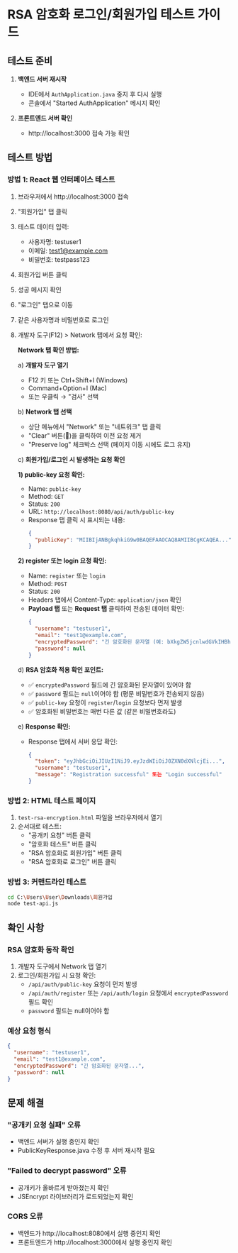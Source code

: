 # RSA 암호화 로그인/회원가입 테스트 가이드

## 테스트 준비

1. **백엔드 서버 재시작**
   - IDE에서 `AuthApplication.java` 중지 후 다시 실행
   - 콘솔에서 "Started AuthApplication" 메시지 확인

2. **프론트엔드 서버 확인**
   - http://localhost:3000 접속 가능 확인

## 테스트 방법

### 방법 1: React 웹 인터페이스 테스트
1. 브라우저에서 http://localhost:3000 접속
2. "회원가입" 탭 클릭
3. 테스트 데이터 입력:
   - 사용자명: testuser1
   - 이메일: test1@example.com
   - 비밀번호: testpass123
4. 회원가입 버튼 클릭
5. 성공 메시지 확인
6. "로그인" 탭으로 이동
7. 같은 사용자명과 비밀번호로 로그인
8. 개발자 도구(F12) > Network 탭에서 요청 확인:
   
   **Network 탭 확인 방법:**
   
   a) **개발자 도구 열기**
      - F12 키 또는 Ctrl+Shift+I (Windows)
      - Command+Option+I (Mac)
      - 또는 우클릭 → "검사" 선택
   
   b) **Network 탭 선택**
      - 상단 메뉴에서 "Network" 또는 "네트워크" 탭 클릭
      - "Clear" 버튼(🚫)을 클릭하여 이전 요청 제거
      - "Preserve log" 체크박스 선택 (페이지 이동 시에도 로그 유지)
   
   c) **회원가입/로그인 시 발생하는 요청 확인**
      
      **1) public-key 요청 확인:**
      - Name: `public-key`
      - Method: `GET`
      - Status: `200`
      - URL: `http://localhost:8080/api/auth/public-key`
      - Response 탭 클릭 시 표시되는 내용:
        ```json
        {
          "publicKey": "MIIBIjANBgkqhkiG9w0BAQEFAAOCAQ8AMIIBCgKCAQEA..."
        }
        ```
   
      **2) register 또는 login 요청 확인:**
      - Name: `register` 또는 `login`
      - Method: `POST`
      - Status: `200`
      - Headers 탭에서 Content-Type: `application/json` 확인
      - **Payload 탭** 또는 **Request 탭** 클릭하여 전송된 데이터 확인:
        ```json
        {
          "username": "testuser1",
          "email": "test1@example.com",
          "encryptedPassword": "긴 암호화된 문자열 (예: bXkgZW5jcnlwdGVkIHBhc3N3b3Jk...)",
          "password": null
        }
        ```
   
   d) **RSA 암호화 적용 확인 포인트:**
      - ✅ `encryptedPassword` 필드에 긴 암호화된 문자열이 있어야 함
      - ✅ `password` 필드는 `null`이어야 함 (평문 비밀번호가 전송되지 않음)
      - ✅ `public-key` 요청이 `register`/`login` 요청보다 먼저 발생
      - ✅ 암호화된 비밀번호는 매번 다른 값 (같은 비밀번호라도)
   
   e) **Response 확인:**
      - Response 탭에서 서버 응답 확인:
        ```json
        {
          "token": "eyJhbGciOiJIUzI1NiJ9.eyJzdWIiOiJ0ZXN0dXNlcjEi...",
          "username": "testuser1",
          "message": "Registration successful" 또는 "Login successful"
        }
        ```

### 방법 2: HTML 테스트 페이지
1. `test-rsa-encryption.html` 파일을 브라우저에서 열기
2. 순서대로 테스트:
   - "공개키 요청" 버튼 클릭
   - "암호화 테스트" 버튼 클릭
   - "RSA 암호화로 회원가입" 버튼 클릭
   - "RSA 암호화로 로그인" 버튼 클릭

### 방법 3: 커맨드라인 테스트
```bash
cd C:\Users\User\Downloads\회원가입
node test-api.js
```

## 확인 사항

### RSA 암호화 동작 확인
1. 개발자 도구에서 Network 탭 열기
2. 로그인/회원가입 시 요청 확인:
   - `/api/auth/public-key` 요청이 먼저 발생
   - `/api/auth/register` 또는 `/api/auth/login` 요청에서 `encryptedPassword` 필드 확인
   - `password` 필드는 null이어야 함

### 예상 요청 형식
```json
{
  "username": "testuser1",
  "email": "test1@example.com",
  "encryptedPassword": "긴 암호화된 문자열...",
  "password": null
}
```

## 문제 해결

### "공개키 요청 실패" 오류
- 백엔드 서버가 실행 중인지 확인
- PublicKeyResponse.java 수정 후 서버 재시작 필요

### "Failed to decrypt password" 오류
- 공개키가 올바르게 받아졌는지 확인
- JSEncrypt 라이브러리가 로드되었는지 확인

### CORS 오류
- 백엔드가 http://localhost:8080에서 실행 중인지 확인
- 프론트엔드가 http://localhost:3000에서 실행 중인지 확인